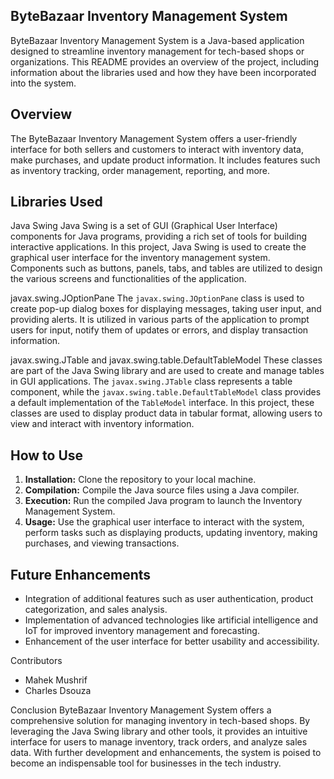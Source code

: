 ## ByteBazaar Inventory Management System

ByteBazaar Inventory Management System is a Java-based application designed to streamline inventory management for tech-based shops or organizations. This README provides an overview of the project, including information about the libraries used and how they have been incorporated into the system.

## Overview
The ByteBazaar Inventory Management System offers a user-friendly interface for both sellers and customers to interact with inventory data, make purchases, and update product information. It includes features such as inventory tracking, order management, reporting, and more.

## Libraries Used
Java Swing
Java Swing is a set of GUI (Graphical User Interface) components for Java programs, providing a rich set of tools for building interactive applications. In this project, Java Swing is used to create the graphical user interface for the inventory management system. Components such as buttons, panels, tabs, and tables are utilized to design the various screens and functionalities of the application.

 javax.swing.JOptionPane
The `javax.swing.JOptionPane` class is used to create pop-up dialog boxes for displaying messages, taking user input, and providing alerts. It is utilized in various parts of the application to prompt users for input, notify them of updates or errors, and display transaction information.

 javax.swing.JTable and javax.swing.table.DefaultTableModel
These classes are part of the Java Swing library and are used to create and manage tables in GUI applications. The `javax.swing.JTable` class represents a table component, while the `javax.swing.table.DefaultTableModel` class provides a default implementation of the `TableModel` interface. In this project, these classes are used to display product data in tabular format, allowing users to view and interact with inventory information.

## How to Use
1. **Installation:** Clone the repository to your local machine.
2. **Compilation:** Compile the Java source files using a Java compiler.
3. **Execution:** Run the compiled Java program to launch the Inventory Management System.
4. **Usage:** Use the graphical user interface to interact with the system, perform tasks such as displaying products, updating inventory, making purchases, and viewing transactions.

## Future Enhancements
- Integration of additional features such as user authentication, product categorization, and sales analysis.
- Implementation of advanced technologies like artificial intelligence and IoT for improved inventory management and forecasting.
- Enhancement of the user interface for better usability and accessibility.

Contributors
- Mahek Mushrif
- Charles Dsouza


Conclusion
ByteBazaar Inventory Management System offers a comprehensive solution for managing inventory in tech-based shops. By leveraging the Java Swing library and other tools, it provides an intuitive interface for users to manage inventory, track orders, and analyze sales data. With further development and enhancements, the system is poised to become an indispensable tool for businesses in the tech industry.
